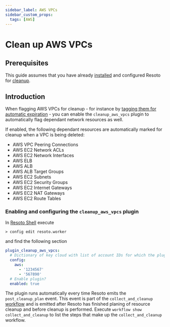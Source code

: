 ```yaml
---
sidebar_label: AWS VPCs
sidebar_custom_props:
  tags: [AWS]
---
```


# Clean up AWS VPCs

## Prerequisites

This guide assumes that you have already [installed](../../getting-started/install-resoto/index.md) and configured Resoto for [cleanup](../../getting-started/clean-resources.md).

## Introduction

When flagging AWS VPCs for cleanup - for instance by [tagging them for automatic expiration](cleanup-expired-resources.md) - you can enable the `cleanup_aws_vpcs` plugin to automatically flag dependant network resources as well.

If enabled, the following dependant resources are automatically marked for cleanup when a VPC is being deleted:

- AWS VPC Peering Connections
- AWS EC2 Network ACLs
- AWS EC2 Network Interfaces
- AWS ELB
- AWS ALB
- AWS ALB Target Groups
- AWS EC2 Subnets
- AWS EC2 Security Groups
- AWS EC2 Internet Gateways
- AWS EC2 NAT Gateways
- AWS EC2 Route Tables

### Enabling and configuring the `cleanup_aws_vpcs` plugin

In [Resoto Shell](../../concepts/components/shell.md) execute

```
> config edit resoto.worker
```

and find the following section

```yaml
plugin_cleanup_aws_vpcs:
  # Dictionary of key cloud with list of account IDs for which the plugin should be active as value
  config:
    aws:
      - '1234567'
      - '567890'
  # Enable plugin?
  enabled: true
```

The plugin runs automatically every time Resoto emits the `post_cleanup_plan` event. This event is part of the `collect_and_cleanup` [workflow](../../concepts/automation/workflow.md) and is emitted after Resoto has finished planing of resource cleanup and before cleanup is performed. Execute `workflow show collect_and_cleanup` to list the steps that make up the `collect_and_cleanup` workflow.
